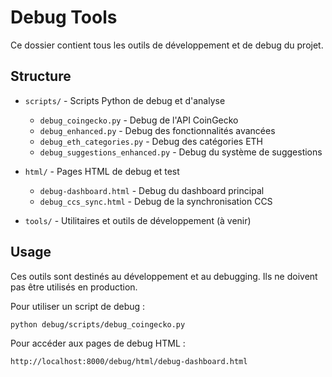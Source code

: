 # Debug Tools

Ce dossier contient tous les outils de développement et de debug du projet.

## Structure

- `scripts/` - Scripts Python de debug et d'analyse
  - `debug_coingecko.py` - Debug de l'API CoinGecko
  - `debug_enhanced.py` - Debug des fonctionnalités avancées
  - `debug_eth_categories.py` - Debug des catégories ETH
  - `debug_suggestions_enhanced.py` - Debug du système de suggestions

- `html/` - Pages HTML de debug et test
  - `debug-dashboard.html` - Debug du dashboard principal
  - `debug_ccs_sync.html` - Debug de la synchronisation CCS

- `tools/` - Utilitaires et outils de développement (à venir)

## Usage

Ces outils sont destinés au développement et au debugging. Ils ne doivent pas être utilisés en production.

Pour utiliser un script de debug :
```bash
python debug/scripts/debug_coingecko.py
```

Pour accéder aux pages de debug HTML :
```
http://localhost:8000/debug/html/debug-dashboard.html
```